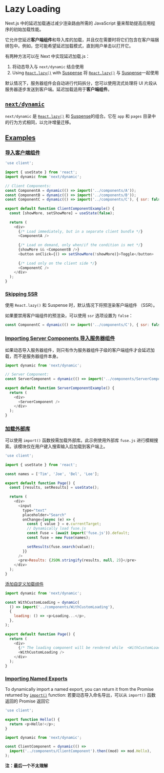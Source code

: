 # Lazy Loading

Next.js 中的延迟加载通过减少渲染路由所需的 JavaScript 量来帮助提高应用程序的初始加载性能。

它允许您延迟**客户端组件**和导入库的加载，并且仅在需要时将它们包含在客户端捆绑包中。例如，您可能希望延迟加载模式，直到用户单击以打开它。

有两种方法可以在 Next 中实现延迟加载.js：

1. 将动态导入与 `next/dynamic` 结合使用
2. Using [`React.lazy()`](https://react.dev/reference/react/lazy) with [Suspense](https://react.dev/reference/react/Suspense)
   将 [`React.lazy()`](https://react.dev/reference/react/lazy) 与 [Suspense](https://react.dev/reference/react/Suspense)一起使用

默认情况下，服务器组件会自动进行代码拆分，您可以使用流式处理将 UI 片段从服务器逐步发送到客户端。延迟加载适用于**客户端组件**。

## [`next/dynamic`](https://nextjs.org/docs/app/building-your-application/optimizing/lazy-loading#nextdynamic)

`next/dynamic` 是 [`React.lazy()`](https://react.dev/reference/react/lazy) 和 [Suspense](https://react.dev/reference/react/Suspense)的组合。它在 `app` 和 `pages` 目录中的行为方式相同，以允许增量迁移。

## [Examples](https://nextjs.org/docs/app/building-your-application/optimizing/lazy-loading#examples)

### [导入客户端组件](https://nextjs.org/docs/app/building-your-application/optimizing/lazy-loading#importing-client-components)

```js
'use client';
 
import { useState } from 'react';
import dynamic from 'next/dynamic';
 
// Client Components:
const ComponentA = dynamic(() => import('../components/A'));
const ComponentB = dynamic(() => import('../components/B'));
const ComponentC = dynamic(() => import('../components/C'), { ssr: false });
 
export default function ClientComponentExample() {
  const [showMore, setShowMore] = useState(false);
 
  return (
    <div>
      {/* Load immediately, but in a separate client bundle */}
      <ComponentA />
 
      {/* Load on demand, only when/if the condition is met */}
      {showMore && <ComponentB />}
      <button onClick={() => setShowMore(!showMore)}>Toggle</button>
 
      {/* Load only on the client side */}
      <ComponentC />
    </div>
  );
}
```

### [Skipping SSR](https://nextjs.org/docs/app/building-your-application/optimizing/lazy-loading#skipping-ssr)

使用 `React.lazy()` 和 Suspense 时，默认情况下将预渲染客户端组件 （SSR）。

如果要禁用客户端组件的预渲染，可以使用 `ssr` 选项设置为 `false`：

```jsx
const ComponentC = dynamic(() => import('../components/C'), { ssr: false });
```

### [Importing Server Components 导入服务器组件](https://nextjs.org/docs/app/building-your-application/optimizing/lazy-loading#importing-server-components)

如果动态导入服务器组件，则只有作为服务器组件子级的客户端组件才会延迟加载，而不是服务器组件本身。

```js
import dynamic from 'next/dynamic';
 
// Server Component:
const ServerComponent = dynamic(() => import('../components/ServerComponent'));
 
export default function ServerComponentExample() {
  return (
    <div>
      <ServerComponent />
    </div>
  );
}
```

### [加载外部库](https://nextjs.org/docs/app/building-your-application/optimizing/lazy-loading#loading-external-libraries)

可以使用 `import()` 函数按需加载外部库。此示例使用外部库 `fuse.js` 进行模糊搜索。该模块仅在用户键入搜索输入后加载到客户端上。

```js
'use client';
 
import { useState } from 'react';
 
const names = ['Tim', 'Joe', 'Bel', 'Lee'];
 
export default function Page() {
  const [results, setResults] = useState();
 
  return (
    <div>
      <input
        type="text"
        placeholder="Search"
        onChange={async (e) => {
          const { value } = e.currentTarget;
          // Dynamically load fuse.js
          const Fuse = (await import('fuse.js')).default;
          const fuse = new Fuse(names);
 
          setResults(fuse.search(value));
        }}
      />
      <pre>Results: {JSON.stringify(results, null, 2)}</pre>
    </div>
  );
}
```

[添加自定义加载组件](https://nextjs.org/docs/app/building-your-application/optimizing/lazy-loading#adding-a-custom-loading-component)

```js
import dynamic from 'next/dynamic';
 
const WithCustomLoading = dynamic(
  () => import('../components/WithCustomLoading'),
  {
    loading: () => <p>Loading...</p>,
  },
);
 
export default function Page() {
  return (
    <div>
      {/* The loading component will be rendered while  <WithCustomLoading/> is loading */}
      <WithCustomLoading />
    </div>
  );
}
```

### [Importing Named Exports](https://nextjs.org/docs/app/building-your-application/optimizing/lazy-loading#importing-named-exports)

To dynamically import a named export, you can return it from the Promise returned by [`import()`](https://developer.mozilla.org/en-US/docs/Web/JavaScript/Reference/Operators/import) function:
若要动态导入命名导出，可以从 `import()` 函数返回的 Promise 返回它

```js
'use client';
 
export function Hello() {
  return <p>Hello!</p>;
}
```

```js
import dynamic from 'next/dynamic';
 
const ClientComponent = dynamic(() =>
  import('../components/ClientComponent').then((mod) => mod.Hello),
);
```

**注：最后一个不太理解**
